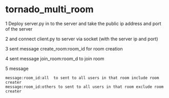 # tornado_multi_room

1 Deploy server.py in to the server and take the public ip address and port of the server

2 and connect client.py to server via socket (with the server ip and port)

3 sent message create_room:room_id     for room creation

4 sent message join_room:room_d to join room

5 message

    message:room_id:all  to sent to all users in that room include room creater
    message:room_id:others to sent to all users in that room exclude room creater
